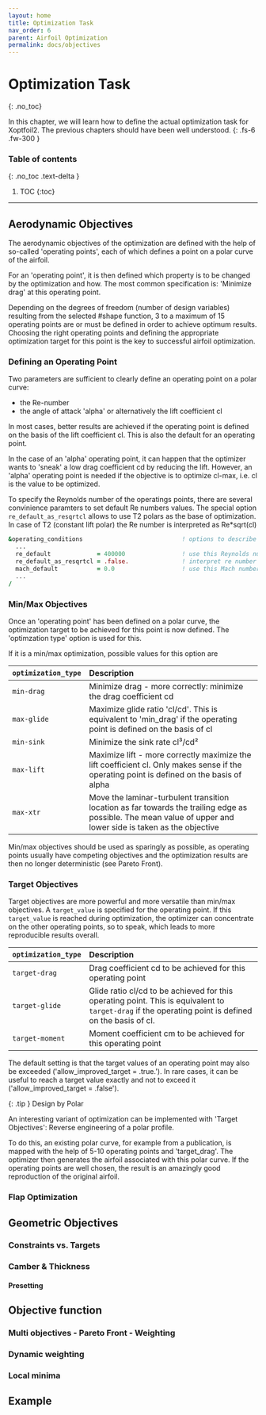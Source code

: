 ```yaml
---
layout: home
title: Optimization Task  
nav_order: 6
parent: Airfoil Optimization
permalink: docs/objectives
---
```


# Optimization Task 
{: .no_toc}

In this chapter, we will learn how to define the actual optimization task for Xoptfoil2.  The previous chapters should have been well understood.
{: .fs-6 .fw-300 }


### Table of contents
{: .no_toc .text-delta }

1. TOC
{:toc}

---


## Aerodynamic Objectives

The aerodynamic objectives of the optimization are defined with the help of so-called 'operating points', each of which defines a point on a polar curve of the airfoil. 

For an 'operating point', it is then defined which property is to be changed by the optimization and how. The most common specification is: 'Minimize drag' at this operating point. 

Depending on the degrees of freedom (number of design variables) resulting from the selected #shape function, 3 to a maximum of 15 operating points are or must be defined in order to achieve optimum results. 
Choosing the right operating points and defining the appropriate optimization target for this point is the key to successful airfoil optimization. 

### Defining an Operating Point

Two parameters are sufficient to clearly define an operating point on a polar curve:
- the Re-number   
- the angle of attack 'alpha' or alternatively the lift coefficient cl

In most cases, better results are achieved if the operating point is defined on the basis of the lift coefficient cl. This is also the default for an operating point.

In the case of an 'alpha' operating point, it can happen that the optimizer wants to 'sneak' a low drag coefficient cd by reducing the lift.  However, an 'alpha' operating point is needed if the objective is to optimize cl-max, i.e. cl is the value to be optimized. 

To specify the Reynolds number of the operatings points, there are several convinience paramters to set default Re numbers values. The special option `re_default_as_resqrtcl` allows to use T2 polars as the base of optimization. In case of T2 (constant lift polar) the Re number is interpreted as Re*sqrt(cl)  


```fortran
&operating_conditions                            ! options to describe the optimization task
  ...
  re_default             = 400000                ! use this Reynolds number for operating points
  re_default_as_resqrtcl = .false.               ! interpret re number as type 2 (Re*sqrt(cl)) 
  mach_default           = 0.0                   ! use this Mach number for operating points 
  ...
/
```


### Min/Max Objectives  

Once an 'operating point' has been defined on a polar curve, the optimization target to be achieved for this point is now defined.  The 'optimzation type' option is used for this. 

If it is a min/max optimization, possible values for this option are


| `optimization_type`| Description                               |
|:-------------------|:------------------------------------------|
|  `min-drag`        | Minimize drag - more correctly: minimize the drag coefficient cd  |
|  `max-glide`       | Maximize glide ratio 'cl/cd'. This is equivalent to 'min_drag' if the operating point is defined on the basis of cl  |
|  `min-sink`       | Minimize the sink rate cl³/cd² |
|  `max-lift`        | Maximize lift - more correctly maximize the lift coefficient cl. Only makes sense if the operating point is defined on the basis of alpha |
|  `max-xtr`         | Move the laminar-turbulent transition location as far towards the trailing edge as possible. The mean value of upper and lower side is taken as the objective|

Min/max objectives should be used as sparingly as possible, as operating points usually have competing objectives and the optimization results are then no longer deterministic (see Pareto Front).  

### Target Objectives 

Target objectives are more powerful and more versatile than min/max objectives. A `target_value` is specified for the operating point. If this `target_value` is reached during optimization, the optimizer can concentrate on the other operating points, so to speak, which leads to more reproducible results overall.

| `optimization_type`| Description                               |
|:-------------------|:------------------------------------------|
|  `target-drag`     | Drag coefficient cd to be achieved for this operating point |
|  `target-glide`    | Glide ratio cl/cd to be achieved for this operating point. This is equivalent to `target-drag` if the operating point is defined on the basis of cl. |
|  `target-moment`   | Moment coefficient cm to be achieved for this operating point|

The default setting is that the target values of an operating point may also be exceeded ('allow_improved_target = .true.'). In rare cases, it can be useful to reach a target value exactly and not to exceed it ('allow_improved_target = .false').

{: .tip }
Design by Polar

An interesting variant of optimization can be implemented with 'Target Objectives': Reverse engineering of a polar profile. 

To do this, an existing polar curve, for example from a publication, is mapped with the help of 5-10 operating points and 'target_drag'. The optimizer then generates the airfoil associated with this polar curve. If the operating points are well chosen, the result is an amazingly good reproduction of the original airfoil. 


### Flap Optimization 

## Geometric Objectives

### Constraints vs. Targets 
### Camber & Thickness 
#### Presetting 

## Objective function 

### Multi objectives - Pareto Front - Weighting
### Dynamic weighting 
### Local minima

## Example 